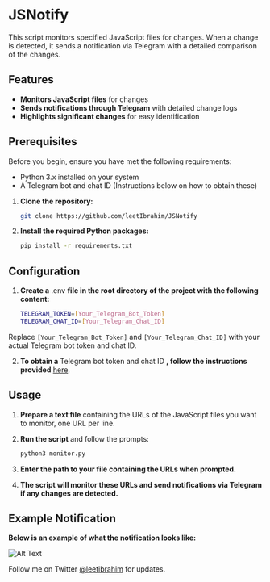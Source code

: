 # JSNotify

This script monitors specified JavaScript files for changes. When a change is detected, it sends a notification via Telegram with a detailed comparison of the changes.

## Features

- **Monitors JavaScript files** for changes
- **Sends notifications through Telegram** with detailed change logs
- **Highlights significant changes** for easy identification

## Prerequisites

Before you begin, ensure you have met the following requirements:

- Python 3.x installed on your system
- A Telegram bot and chat ID (Instructions below on how to obtain these)

1. **Clone the repository:**
   ```bash
   git clone https://github.com/leetIbrahim/JSNotify
2. **Install the required Python packages:**
   ```bash
   pip install -r requirements.txt
## Configuration
1. **Create a** .env **file in the root directory of the project with the following content:**
   ```bash
   TELEGRAM_TOKEN=[Your_Telegram_Bot_Token]
   TELEGRAM_CHAT_ID=[Your_Telegram_Chat_ID]
Replace `[Your_Telegram_Bot_Token]` and `[Your_Telegram_Chat_ID]` with your actual Telegram bot token and chat ID.

2. **To obtain a** Telegram bot token and chat ID **, follow the instructions provided** [here](https://blog.r0b.re/automation/bash/2020/06/30/setup-telegram-notifications-for-your-shell.html).

## Usage

1. **Prepare a text file** containing the URLs of the JavaScript files you want to monitor, one URL per line.

2. **Run the script** and follow the prompts:
   ```bash
   python3 monitor.py

3. **Enter the path to your file containing the URLs when prompted.**

4. **The script will monitor these URLs and send notifications via Telegram if any changes are detected.**

## Example Notification
**Below is an example of what the notification looks like:**

![Alt Text](https://i.imgur.com/o9IZJSG.png)



Follow me on Twitter [@leetibrahim](https://twitter.com/leetibrahim) for updates.
